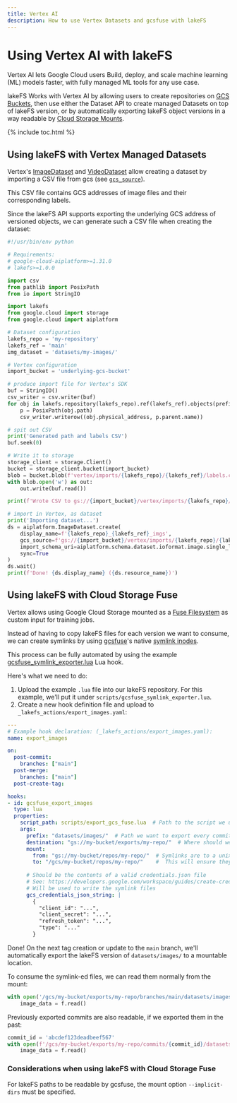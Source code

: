 ```yaml
---
title: Vertex AI
description: How to use Vertex Datasets and gcsfuse with lakeFS
---
```


# Using Vertex AI with lakeFS

Vertex AI lets Google Cloud users Build, deploy, and scale machine learning (ML) models faster, with fully managed ML tools for any use case.

lakeFS Works with Vertex AI by allowing users to create repositories on [GCS Buckets](../howto/deploy/gcp.md), then use either the Dataset API to create managed Datasets on top of lakeFS version, or by automatically exporting lakeFS object versions in a way readable by [Cloud Storage Mounts](https://cloud.google.com/blog/products/ai-machine-learning/cloud-storage-file-system-ai-training). 

{% include toc.html %}

## Using lakeFS with Vertex Managed Datasets

Vertex's [ImageDataset](https://cloud.google.com/python/docs/reference/aiplatform/latest/google.cloud.aiplatform.ImageDataset) and [VideoDataset](https://cloud.google.com/python/docs/reference/aiplatform/latest/google.cloud.aiplatform.VideoDataset) allow creating a dataset by importing a CSV file from gcs (see [`gcs_source`](https://cloud.google.com/python/docs/reference/aiplatform/latest/google.cloud.aiplatform.ImageDataset#google_cloud_aiplatform_ImageDataset_create)).

This CSV file contains GCS addresses of image files and their corresponding labels.

Since the lakeFS API supports exporting the underlying GCS address of versioned objects, we can generate such a CSV file when creating the dataset:  

```python
#!/usr/bin/env python

# Requirements:
# google-cloud-aiplatform>=1.31.0
# lakefs>=1.0.0

import csv
from pathlib import PosixPath
from io import StringIO

import lakefs
from google.cloud import storage
from google.cloud import aiplatform

# Dataset configuration
lakefs_repo = 'my-repository'
lakefs_ref = 'main'
img_dataset = 'datasets/my-images/'

# Vertex configuration
import_bucket = 'underlying-gcs-bucket'

# produce import file for Vertex's SDK
buf = StringIO()
csv_writer = csv.writer(buf)
for obj in lakefs.repository(lakefs_repo).ref(lakefs_ref).objects(prefix=img_dataset):
    p = PosixPath(obj.path)
    csv_writer.writerow((obj.physical_address, p.parent.name))

# spit out CSV
print('Generated path and labels CSV')
buf.seek(0)

# Write it to storage
storage_client = storage.Client()
bucket = storage_client.bucket(import_bucket)
blob = bucket.blob(f'vertex/imports/{lakefs_repo}/{lakefs_ref}/labels.csv')
with blob.open('w') as out:
    out.write(buf.read())

print(f'Wrote CSV to gs://{import_bucket}/vertex/imports/{lakefs_repo}/{lakefs_ref}/labels.csv')

# import in Vertex, as dataset
print('Importing dataset...')
ds = aiplatform.ImageDataset.create(
    display_name=f'{lakefs_repo}_{lakefs_ref}_imgs',
    gcs_source=f'gs://{import_bucket}/vertex/imports/{lakefs_repo}/{lakefs_ref}/labels.csv',
    import_schema_uri=aiplatform.schema.dataset.ioformat.image.single_label_classification,
    sync=True
)
ds.wait()
print(f'Done! {ds.display_name} ({ds.resource_name})')
```

## Using lakeFS with Cloud Storage Fuse

Vertex allows using Google Cloud Storage mounted as a [Fuse Filesystem](https://cloud.google.com/vertex-ai/docs/training/cloud-storage-file-system) as custom input for training jobs.

Instead of having to copy lakeFS files for each version we want to consume, we can create symlinks by using [gcsfuse](https://github.com/GoogleCloudPlatform/gcsfuse)'s native [symlink inodes](https://github.com/GoogleCloudPlatform/gcsfuse/blob/v1.0.0/docs/semantics.md#symlink-inodes).

This process can be fully automated by using the example [gcsfuse_symlink_exporter.lua](https://github.com/treeverse/lakeFS/blob/master/examples/hooks/gcsfuse_symlink_exporter.lua) Lua hook.

Here's what we need to do:

1. Upload the example `.lua` file into our lakeFS repository. For this example, we'll put it under `scripts/gcsfuse_symlink_exporter.lua`.
2. Create a new hook definition file and upload to `_lakefs_actions/export_images.yaml`:

```yaml
---
# Example hook declaration: (_lakefs_actions/export_images.yaml):
name: export_images

on:
  post-commit:
    branches: ["main"]
  post-merge:
    branches: ["main"]
  post-create-tag:

hooks:
- id: gcsfuse_export_images
  type: lua
  properties:
    script_path: scripts/export_gcs_fuse.lua  # Path to the script we uploaded in the previous step
    args:
      prefix: "datasets/images/"  # Path we want to export every commit
      destination: "gs://my-bucket/exports/my-repo/"  # Where should we create the symlinks?
      mount:
        from: "gs://my-bucket/repos/my-repo/"  # Symlinks are to a unix-mounted file
        to: "/gcs/my-bucket/repos/my-repo/"    #  This will ensure they point to a location that exists.
      
      # Should be the contents of a valid credentials.json file
      # See: https://developers.google.com/workspace/guides/create-credentials
      # Will be used to write the symlink files
      gcs_credentials_json_string: |
        {
          "client_id": "...",
          "client_secret": "...",
          "refresh_token": "...",
          "type": "..."
        }
```

Done! On the next tag creation or update to the `main` branch, we'll automatically export the lakeFS version of `datasets/images/` to a mountable location.

To consume the symlink-ed files, we can read them normally from the mount:

```python
with open('/gcs/my-bucket/exports/my-repo/branches/main/datasets/images/001.jpg') as f:
    image_data = f.read()
```

Previously exported commits are also readable, if we exported them in the past:

```python
commit_id = 'abcdef123deadbeef567'
with open(f'/gcs/my-bucket/exports/my-repo/commits/{commit_id}/datasets/images/001.jpg') as f:
    image_data = f.read()
```

### Considerations when using lakeFS with Cloud Storage Fuse

For lakeFS paths to be readable by gcsfuse, the mount option `--implicit-dirs` must be specified.

